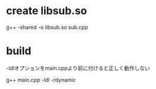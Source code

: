 # create libsub.so
g++ -shared -o libsub.so sub.cpp

# build
-ldlオプションをmain.cppより前に付けると正しく動作しない

g++ main.cpp -ldl -rdynamic
